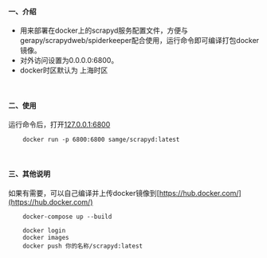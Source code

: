 #### 一、介绍

- 用来部署在docker上的scrapyd服务配置文件，方便与gerapy/scrapydweb/spiderkeeper配合使用，运行命令即可编译打包docker镜像。
- 对外访问设置为0.0.0.0:6800。
- docker时区默认为 上海时区



<br>
 
#### 二、使用

运行命令后，打开[127.0.0.1:6800](http://127.0.0.1:6800) 

        docker run -p 6800:6800 samge/scrapyd:latest



<br>

#### 三、其他说明

如果有需要，可以自己编译并上传docker镜像到[https://hub.docker.com/](https://hub.docker.com/)

        docker-compose up --build

	    docker login
	    docker images
	    docker push 你的名称/scrapyd:latest



